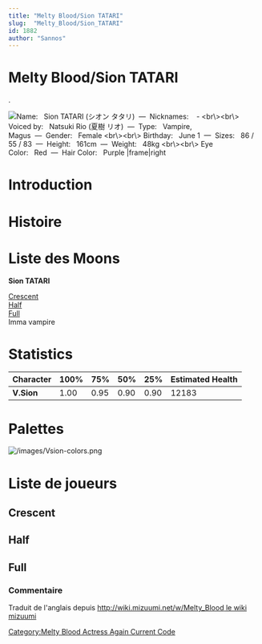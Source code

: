 ```yaml
---
title: "Melty Blood/Sion TATARI"
slug:  "Melty_Blood/Sion_TATARI"
id: 1882
author: "Sannos"
---
```


# Melty Blood/Sion TATARI

.

![ **Name:**   Sion TATARI (シオン タタリ)  —  **Nicknames:**    -
\<br\\\>\<br\\\> **Voiced by:**   Natsuki Rio (夏樹
リオ)  —  **Type:**   Vampire, Magus  —  **Gender:**   Female
\<br\\\>\<br\\\> **Birthday:**   June 1  —  **Sizes:**   86 / 55 /
83  —  **Height:**   161cm  —  **Weight:**   48kg \<br\\\>\<br\\\> **Eye
Color:**   Red  —  **Hair Color:**   Purple
\|frame\|right](/images/vsion0.png " Name:   Sion TATARI (シオン タタリ)  —  Nicknames:    - <br\><br\> Voiced by:   Natsuki Rio (夏樹 リオ)  —  Type:   Vampire, Magus  —  Gender:   Female <br\><br\> Birthday:   June 1  —  Sizes:   86 / 55 / 83  —  Height:   161cm  —  Weight:   48kg <br\><br\> Eye Color:   Red  —  Hair Color:   Purple |frame|right")

# Introduction

# Histoire

# Liste des Moons

**Sion TATARI**

[Crescent](Melty_Blood/Sion_TATARI/Crescent_Moon "wikilink")  
[Half](Melty_Blood/Sion_TATARI/Half_Moon "wikilink")  
[Full](Melty_Blood/Sion_TATARI/Full_Moon "wikilink")  
Imma vampire

# Statistics

| Character  | 100% | 75%  | 50%  | 25%  | Estimated Health |
|------------|------|------|------|------|------------------|
| **V.Sion** | 1.00 | 0.95 | 0.90 | 0.90 | 12183            |

# Palettes

![](/images/Vsion-colors.png "/images/Vsion-colors.png")

# Liste de joueurs

## Crescent

## Half

## Full

### Commentaire

Traduit de l'anglais depuis [http://wiki.mizuumi.net/w/Melty_Blood le
wiki
mizuumi](http://wiki.mizuumi.net/w/Melty_Blood_le_wiki_mizuumi "wikilink")

[Category:Melty Blood Actress Again Current
Code](Category:Melty_Blood_Actress_Again_Current_Code "wikilink")
